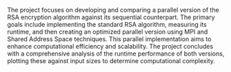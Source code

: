 The project focuses on developing and comparing a parallel version of the RSA encryption algorithm against its sequential counterpart. The primary goals include implementing the standard RSA algorithm, measuring its runtime, and then creating an optimized parallel version using MPI and Shared Address Space techniques. This parallel implementation aims to enhance computational efficiency and scalability. The project concludes with a comprehensive analysis of the runtime performance of both versions, plotting these against input sizes to determine computational complexity.
